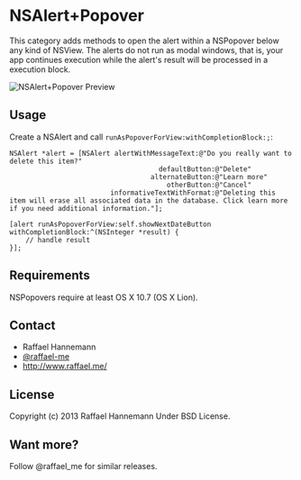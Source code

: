 # NSAlert+Popover

This category adds methods to open the alert within a NSPopover below any kind of NSView. The alerts do not run as modal windows, that is, your app continues execution while the alert's result will be processed in a execution block.

![NSAlert+Popover Preview](http://13j.imghost.us/oW/s2.jpg "NSAlert shown within a NSPopover using the NSAlert+Popover category")

## Usage

Create a NSAlert and call ```runAsPopoverForView:withCompletionBlock:;```:

	NSAlert *alert = [NSAlert alertWithMessageText:@"Do you really want to delete this item?"
										 defaultButton:@"Delete"
									   alternateButton:@"Learn more"
										   otherButton:@"Cancel"
							 informativeTextWithFormat:@"Deleting this item will erase all associated data in the database. Click learn more if you need additional information."];
						 
	[alert runAsPopoverForView:self.showNextDateButton withCompletionBlock:^(NSInteger *result) {
		// handle result
	}];

## Requirements

NSPopovers require at least OS X 10.7 (OS X Lion).
 
## Contact

* Raffael Hannemann
* [@raffael-me](http://www.twitter.com/raffae-me/)
* http://www.raffael.me/

## License

Copyright (c) 2013 Raffael Hannemann
Under BSD License.

## Want more?

Follow @raffael_me for similar releases.